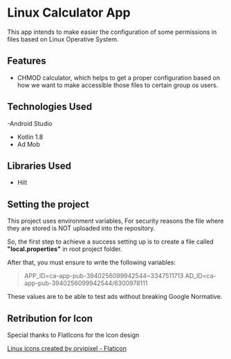 # Linux Calculator App

This app intends to make easier the configuration of some permissions in files based on Linux 
Operative System.

## Features
* CHMOD calculator, which helps to get a proper configuration based on how we want to make accessible 
those files to certain group os users.

## Technologies Used
-Android Studio
- Kotlin 1.8
- Ad Mob

## Libraries Used
- Hilt

## Setting the project
This project uses environment variables, For security reasons the file where they are stored is NOT 
uploaded into the repository.

So, the first step to achieve a success setting up is to create a file called **"local.properties"**
in root project folder.

After that, you must ensure to write the following variables:

> APP_ID=ca-app-pub-3940256099942544~3347511713
> AD_ID=ca-app-pub-3940256099942544/6300978111

These values are to be able to test ads without breaking Google Normative.

## Retribution for Icon
Special thanks to FlatIcons for the Icon design

<a href="https://www.flaticon.com/free-icons/linux" title="linux icons">Linux icons created by orvipixel - Flaticon</a>